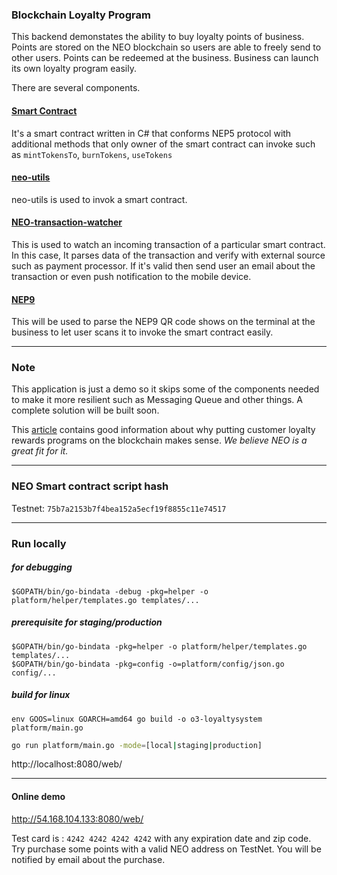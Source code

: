 ### Blockchain Loyalty Program
This backend demonstates the ability to buy loyalty points of business. Points are stored on the NEO blockchain so users are able to freely send to other users. Points can be redeemed at the business. Business can launch its own loyalty program easily. 

There are several components.

#### [Smart Contract](https://github.com/O3Labs/Blockchain-Loyalty-Program)
It's a smart contract written in C# that conforms NEP5 protocol with additional methods that only owner of the smart contract can invoke such as `mintTokensTo`, `burnTokens`, `useTokens`

#### [neo-utils](https://github.com/O3Labs/neo-utils) 
neo-utils is used to invok a smart contract.

#### [NEO-transaction-watcher](https://github.com/O3Labs/neo-transaction-watcher) 
This is used to watch an incoming transaction of a particular smart contract. In this case, It parses data of the transaction and verify with external source such as payment processor. If it's valid then send user an email about the transaction or even push notification to the mobile device.

#### [NEP9](https://github.com/O3Labs/NEP9-go)
This will be used to parse the NEP9 QR code shows on the terminal at the business to let user scans it to invoke the smart contract easily.

---
### Note
This application is just a demo so it skips some of the components needed to make it more resilient such as Messaging Queue and other things. A complete solution will be built soon.

This [article](https://www2.deloitte.com/us/en/pages/financial-services/articles/making-blockchain-real-customer-loyalty-rewards-programs.html) contains good information about why putting customer loyalty rewards programs on the blockchain makes sense. *We believe NEO is a great fit for it.*

----

### NEO Smart contract script hash
Testnet: `75b7a2153b7f4bea152a5ecf19f8855c11e74517`

---

### Run locally

##### for debugging
```
$GOPATH/bin/go-bindata -debug -pkg=helper -o platform/helper/templates.go templates/...
```

##### prerequisite for staging/production
```
$GOPATH/bin/go-bindata -pkg=helper -o platform/helper/templates.go templates/...
$GOPATH/bin/go-bindata -pkg=config -o=platform/config/json.go config/...
```

##### build for linux
```
env GOOS=linux GOARCH=amd64 go build -o o3-loyaltysystem platform/main.go
```

```bash
go run platform/main.go -mode=[local|staging|production]
```

http://localhost:8080/web/


--- 

#### Online demo
http://54.168.104.133:8080/web/

Test card is : `4242 4242 4242 4242` with any expiration date and zip code.  
Try purchase some points with a valid NEO address on TestNet. You will be notified by email about the purchase.

